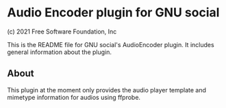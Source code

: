 # Audio Encoder plugin for GNU social

(c) 2021 Free Software Foundation, Inc

This is the README file for GNU social's AudioEncoder plugin. It includes general information about the plugin.

## About

This plugin at the moment only provides the audio player template and mimetype information for audios using ffprobe.